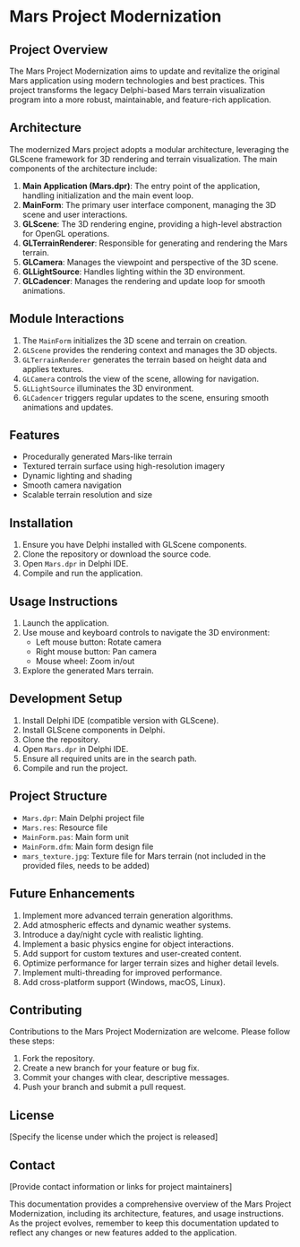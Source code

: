 # Mars Project Modernization

## Project Overview

The Mars Project Modernization aims to update and revitalize the original Mars application using modern technologies and best practices. This project transforms the legacy Delphi-based Mars terrain visualization program into a more robust, maintainable, and feature-rich application.

## Architecture

The modernized Mars project adopts a modular architecture, leveraging the GLScene framework for 3D rendering and terrain visualization. The main components of the architecture include:

1. **Main Application (Mars.dpr)**: The entry point of the application, handling initialization and the main event loop.
2. **MainForm**: The primary user interface component, managing the 3D scene and user interactions.
3. **GLScene**: The 3D rendering engine, providing a high-level abstraction for OpenGL operations.
4. **GLTerrainRenderer**: Responsible for generating and rendering the Mars terrain.
5. **GLCamera**: Manages the viewpoint and perspective of the 3D scene.
6. **GLLightSource**: Handles lighting within the 3D environment.
7. **GLCadencer**: Manages the rendering and update loop for smooth animations.

## Module Interactions

1. The `MainForm` initializes the 3D scene and terrain on creation.
2. `GLScene` provides the rendering context and manages the 3D objects.
3. `GLTerrainRenderer` generates the terrain based on height data and applies textures.
4. `GLCamera` controls the view of the scene, allowing for navigation.
5. `GLLightSource` illuminates the 3D environment.
6. `GLCadencer` triggers regular updates to the scene, ensuring smooth animations and updates.

## Features

- Procedurally generated Mars-like terrain
- Textured terrain surface using high-resolution imagery
- Dynamic lighting and shading
- Smooth camera navigation
- Scalable terrain resolution and size

## Installation

1. Ensure you have Delphi installed with GLScene components.
2. Clone the repository or download the source code.
3. Open `Mars.dpr` in Delphi IDE.
4. Compile and run the application.

## Usage Instructions

1. Launch the application.
2. Use mouse and keyboard controls to navigate the 3D environment:
   - Left mouse button: Rotate camera
   - Right mouse button: Pan camera
   - Mouse wheel: Zoom in/out
3. Explore the generated Mars terrain.

## Development Setup

1. Install Delphi IDE (compatible version with GLScene).
2. Install GLScene components in Delphi.
3. Clone the repository.
4. Open `Mars.dpr` in Delphi IDE.
5. Ensure all required units are in the search path.
6. Compile and run the project.

## Project Structure

- `Mars.dpr`: Main Delphi project file
- `Mars.res`: Resource file
- `MainForm.pas`: Main form unit
- `MainForm.dfm`: Main form design file
- `mars_texture.jpg`: Texture file for Mars terrain (not included in the provided files, needs to be added)

## Future Enhancements

1. Implement more advanced terrain generation algorithms.
2. Add atmospheric effects and dynamic weather systems.
3. Introduce a day/night cycle with realistic lighting.
4. Implement a basic physics engine for object interactions.
5. Add support for custom textures and user-created content.
6. Optimize performance for larger terrain sizes and higher detail levels.
7. Implement multi-threading for improved performance.
8. Add cross-platform support (Windows, macOS, Linux).

## Contributing

Contributions to the Mars Project Modernization are welcome. Please follow these steps:

1. Fork the repository.
2. Create a new branch for your feature or bug fix.
3. Commit your changes with clear, descriptive messages.
4. Push your branch and submit a pull request.

## License

[Specify the license under which the project is released]

## Contact

[Provide contact information or links for project maintainers]

This documentation provides a comprehensive overview of the Mars Project Modernization, including its architecture, features, and usage instructions. As the project evolves, remember to keep this documentation updated to reflect any changes or new features added to the application.